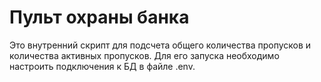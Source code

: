 # Пульт охраны банка
Это внутренний скрипт для подсчета общего количества пропусков и количества активных пропусков. Для его запуска необходимо настроить подключения к БД в файле .env.
